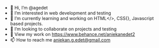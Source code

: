 - 👋 Hi, I’m @agedet
- 👀 I’m interested in web development and testing
- 🌱 I’m currently learning and working on <HTML>HTML</>, CSS{}, Javascript based projects.
- 💞️ I’m looking to collaborate on projects and testing
- 🌱 View my work on https://www.behance.net/aniekanedet2
- 📫 How to reach me aniekan.g.edet@gmail.com

<!---
agedet/agedet is a ✨ special ✨ repository because its `README.md` (this file) appears on your GitHub profile.
You can click the Preview link to take a look at your changes.
--->
